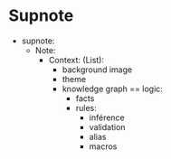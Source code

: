 # Supnote
- supnote:
	- Note:
		- Context: (List):
			- background image
			- theme
			- knowledge graph == logic:
				- facts
				- rules:
					- inférence
					- validation
					- alias
					- macros
